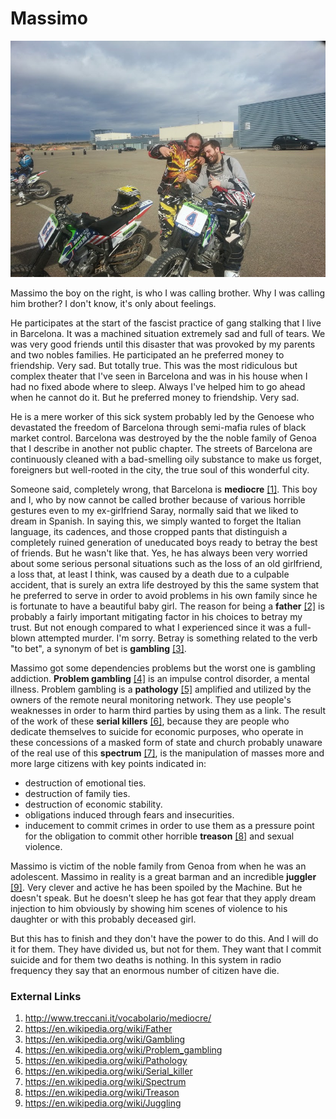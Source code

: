 # Massimo

![suca](../Images/20140208_121912.jpg)

Massimo the boy on the right, is who I was calling brother. Why I was calling him brother? I don't know, it's only about feelings. 

He participates at the start of the fascist practice of gang stalking that I live in Barcelona. It was a machined situation extremely sad and full of tears. We was very good friends until this disaster that was  provoked by my parents and two nobles families. He participated an he preferred money to friendship. Very sad. But totally true. This was the most ridiculous but complex theater that I've seen in Barcelona and was in his house  when I had no fixed abode where to sleep. Always I've helped him to go ahead when he cannot do it. But he preferred money to friendship. Very sad.

He is a mere worker of this sick system probably led by the Genoese who devastated the freedom of Barcelona through semi-mafia rules of black market control. Barcelona was destroyed by the the noble family of Genoa that I describe in another not public chapter. The streets of Barcelona are continuously cleaned with a bad-smelling oily substance to make us forget, foreigners but well-rooted in the city, the true soul of this wonderful city. 

Someone said, completely wrong, that Barcelona is **mediocre** [[1]](http://www.treccani.it/vocabolario/mediocre/). This boy and I, who by now cannot be called brother because of various horrible gestures even to my ex-girlfriend Saray, normally said that we liked to dream in Spanish. In saying this, we simply wanted to forget the Italian language, its cadences, and those cropped pants that distinguish a completely ruined generation of uneducated boys ready to betray the best of friends. But he wasn't like that. Yes, he has always been very worried about some serious personal situations such as the loss of an old girlfriend, a loss that, at least I think, was caused by a death due to a culpable accident, that is surely an extra life destroyed by this the same system that he preferred to serve in order to avoid problems in his own family since he is fortunate to have a beautiful baby girl. The reason for being a **father** [[2]](https://en.wikipedia.org/wiki/Father) is probably a fairly important mitigating factor in his choices to betray my trust. But not enough compared to what I experienced since it was a full-blown attempted murder. I'm sorry. Betray is something related to the verb "to bet", a synonym of bet is **gambling** [[3]](https://en.wikipedia.org/wiki/Gambling).

Massimo got some dependencies problems but the worst one is gambling addiction. **Problem gambling** [[4]](https://en.wikipedia.org/wiki/Problem_gambling) is an impulse control disorder, a mental illness. Problem gambling is a **pathology** [[5]](https://en.wikipedia.org/wiki/Pathology) amplified and utilized by the owners of the remote neural monitoring network. They use people's weaknesses in order to harm third parties by using them as a link. The result of the work of these **serial killers** [[6]](https://en.wikipedia.org/wiki/Serial_killer), because they are people who dedicate themselves to suicide for economic purposes, who operate in these concessions of a masked form of state and church probably unaware of the real use of this **spectrum** [[7]](https://en.wikipedia.org/wiki/Spectrum), is the manipulation of masses more and more large citizens with key points indicated in:

- destruction of emotional ties.
- destruction of family ties.
- destruction of economic stability.
- obligations induced through fears and insecurities.
- inducement to commit crimes in order to use them as a pressure point for the obligation to commit other horrible **treason** [[8]](https://en.wikipedia.org/wiki/Treason) and sexual violence.

Massimo is victim of the noble family from Genoa from when he was an adolescent. Massimo in reality is a great barman and an incredible **juggler** [[9]](https://en.wikipedia.org/wiki/Juggling). Very clever and active he has been spoiled by the Machine. But he doesn't speak. But he doesn't sleep he has got fear that they apply dream injection to him obviously by showing him scenes of violence to his daughter or with this probably deceased girl.

But this has to finish and they don't have the power to do this. And I will do it for them. They have divided us, but not for them. They want that I commit suicide and for them  two deaths is nothing. In this system in radio frequency they say that an enormous number of citizen have die.  

### External Links

1. http://www.treccani.it/vocabolario/mediocre/
2. https://en.wikipedia.org/wiki/Father
3. https://en.wikipedia.org/wiki/Gambling
4. https://en.wikipedia.org/wiki/Problem_gambling
5. https://en.wikipedia.org/wiki/Pathology
6. https://en.wikipedia.org/wiki/Serial_killer
7. https://en.wikipedia.org/wiki/Spectrum
8. https://en.wikipedia.org/wiki/Treason
9. https://en.wikipedia.org/wiki/Juggling

